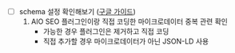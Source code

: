 - [ ] schema 설정 확인해보기 ([구글 가이드](https://developers.google.com/search/docs/appearance/structured-data/search-gallery?hl=ko))
  1. AIO SEO 플러그인이랑 직접 코딩한 마이크로데이터 중복 관련 확인
     - 가능한 경우 플러그인은 제거하고 직접 코딩
     - 직접 추가할 경우 마이크로데이터가 아닌 JSON-LD 사용
